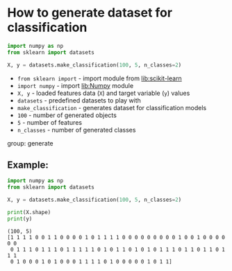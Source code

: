 # How to generate dataset for classification

```python
import numpy as np
from sklearn import datasets

X, y = datasets.make_classification(100, 5, n_classes=2)

```

- `from sklearn import` - import module from [lib:scikit-learn](https://onelinerhub.com/python-scikit-learn/how-to-install-scikit-learn-using-pip)
- `import numpy` - import [lib:Numpy](https://onelinerhub.com/python-numpy/how-to-install-python-numpy-lib) module
- `X, y` - loaded features data (`X`) and target variable (`y`) values
- `datasets` - predefined datasets to play with
- `make_classification` - generates dataset for classification models
- `100` - number of generated objects
- `5` - number of features
- `n_classes` - number of generated classes

group: generate

## Example: 
```python
import numpy as np
from sklearn import datasets

X, y = datasets.make_classification(100, 5, n_classes=2)

print(X.shape)
print(y)
```
```
(100, 5)
[1 1 1 1 0 0 1 1 0 0 0 0 1 0 1 1 1 1 0 0 0 0 0 0 0 0 0 1 0 0 1 0 0 0 0 0 0
 0 1 1 1 0 1 1 1 0 1 1 1 1 1 0 1 0 1 1 0 1 0 1 0 1 1 1 0 1 1 0 1 1 0 1 1 1
 0 1 0 0 0 1 0 1 0 0 0 1 1 1 1 0 1 0 0 0 0 0 1 0 1 1]

```

